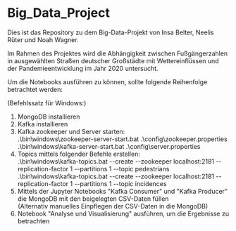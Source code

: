 # Big_Data_Project

Dies ist das Repository zu dem Big-Data-Projekt von Insa Belter, Neelis Rüter und Noah Wagner.

Im Rahmen des Projektes wird die Abhängigkeit zwischen Fußgängerzahlen in ausgewählten Straßen
deutscher Großstädte mit Wettereinflüssen und der Pandemieentwicklung im Jahr 2020 untersucht.

Um die Notebooks ausführen zu können, sollte folgende Reihenfolge betrachtet werden:

(Befehlssatz für Windows:)
1. MongoDB installieren
2. Kafka installieren
3. Kafka zookeeper und Server starten: \
	.\bin\windows\zookeeper-server-start.bat .\config\zookeeper.properties \
	.\bin\windows\kafka-server-start.bat .\config\server.properties 
4. Topics mittels folgender Befehle erstellen: \
	.\bin\windows\kafka-topics.bat --create --zookeeper localhost:2181 --replication-factor 1 --partitions 1 --topic pedestrians \
	.\bin\windows\kafka-topics.bat --create --zookeeper localhost:2181 --replication-factor 1 --partitions 1 --topic incidences
5. Mittels der Jupyter Notebooks "Kafka Consumer" und "Kafka Producer" die MongoDB mit den beigelegten CSV-Daten füllen \
	(Alternativ manuelles Einpflegen der CSV-Daten in die MongoDB)
6. Notebook "Analyse und Visualisierung" ausführen, um die Ergebnisse zu betrachten